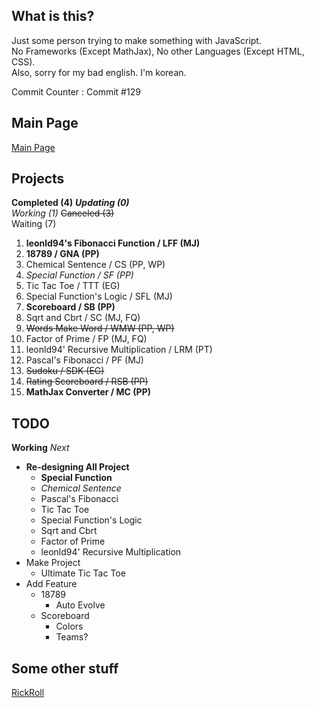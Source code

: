 ## What is this?
Just some person trying to make something with JavaScript.  
No Frameworks (Except MathJax), No other Languages (Except HTML, CSS).  
Also, sorry for my bad english. I'm korean.

Commit Counter : Commit #129

## Main Page
[Main Page](https://hibye1217.github.io/Page/Main.html)

## Projects
**Completed (4)** ***Updating (0)***  
*Working (1)* ~~Canceled (3)~~  
Waiting (7)
1. **leonld94's Fibonacci Function / LFF (MJ)**
2. **18789 / GNA (PP)**
3. Chemical Sentence / CS (PP, WP)
4. *Special Function / SF (PP)*
5. Tic Tac Toe / TTT (EG)
6. Special Function's Logic / SFL (MJ)
7. **Scoreboard / SB (PP)**
8. Sqrt and Cbrt / SC (MJ, FQ)
9. ~~Words Make Word / WMW (PP, WP)~~
10. Factor of Prime / FP (MJ, FQ)
11. leonld94' Recursive Multiplication / LRM (PT)
12. Pascal's Fibonacci / PF (MJ)
13. ~~Sudoku / SDK (EG)~~
14. ~~Rating Scoreboard / RSB (PP)~~
15. **MathJax Converter / MC (PP)**

## TODO
**Working** *Next*

- **Re-designing All Project**
  - **Special Function**
  - *Chemical Sentence*
  - Pascal's Fibonacci
  - Tic Tac Toe
  - Special Function's Logic
  - Sqrt and Cbrt
  - Factor of Prime
  - leonld94' Recursive Multiplication
- Make Project
  - Ultimate Tic Tac Toe
- Add Feature
  - 18789
    - Auto Evolve
  - Scoreboard
    - Colors
    - Teams?

## Some other stuff
[RickRoll](https://www.youtube.com/watch?v=dQw4w9WgXcQ)